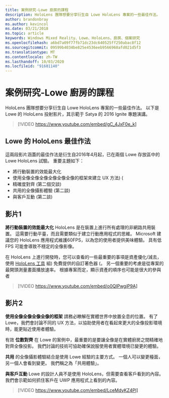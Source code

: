 ```yaml
---
title: 案例研究-Lowe 廚房的課程
description: HoloLens 團隊想要分享衍生自 Lowe HoloLens 專案的一些最佳作法。
author: brandonbray
ms.author: kevincol
ms.date: 03/21/2018
ms.topic: article
keywords: Windows Mixed Reality、Lowe、HoloLens、廚房、個案研究
ms.openlocfilehash: a6bd7a09f77fb71dc23dc640525ff250abac8f12
ms.sourcegitcommit: 09599b4034be825e4536eeb9566968afd021d5f3
ms.translationtype: MT
ms.contentlocale: zh-TW
ms.lasthandoff: 10/03/2020
ms.locfileid: "91681140"
---
```

# <a name="case-study---lessons-from-the-lowes-kitchen"></a>案例研究-Lowe 廚房的課程

HoloLens 團隊想要分享衍生自 Lowe HoloLens 專案的一些最佳作法。 以下是 Lowe 的 HoloLens 投射影片，其示範于 Satya 的 2016 Ignite 專題演講。
<br>
>[!VIDEO https://www.youtube.com/embed/gC_4JxF0e_k]

## <a name="lowes-hololens-best-practices"></a>Lowe 的 HoloLens 最佳作法

這兩段影片涵蓋的最佳作法是衍生自2016年4月起，已在兩個 Lowe 存放區中的 Lowe HoloLens 試驗。 重要主題如下：
* 將行動裝置的效能最大化
* 使用全像全像全像全像全像全像的框架來建立 UX 方法)  (
* 精確度對齊 (第二個交談) 
* 共用的全像攝影體驗 (第二談) 
* 與客戶互動 (第二談) 

## <a name="video-1"></a>影片1

**將行動裝置的效能最大化** HoloLens 是在裝置上進行所有處理的非網路共用裝置。 這需要行動平臺，而且需要類似于建立行動應用程式的思維。 Microsoft 建議您的 HoloLens 應用程式維護60FPS，以為您的使用者提供美味體驗。 具有低 FPS 可能會導致不穩定的全像影像。

在 HoloLens 上進行開發時，您可以查看的一些最重要的事項是資產優化/減去，使用 [HoloLens 工具](https://github.com/Microsoft/HoloToolkit-Unity) 組) 免費提供的自訂著色器 (。 另一個重要的考慮是從專案的最開頭測量畫面播放速率。 根據專案而定，顯示資產的順序也可能是很大的參與者
<br>
>[!VIDEO https://www.youtube.com/embed/o0QIPwgiP9A]

## <a name="video-2"></a>影片2

**使用全像全像全像全像的框架** 請務必瞭解在實體世界中放置全息的位置。 有了 Lowe，我們會討論不同的 UX 方法，以協助使用者在看起來更大的全像投影環境時，能更貼近使用者體驗。

有效 **位數對齊** 在 Lowe 的案例中，最重要的是要讓全像是在實體廚房之間精確地對齊全像投影。 我們討論的技術可協助確保說服使用者實體環境已變更的體驗。

**共用** 的全像攝影體驗結合是使用 Lowe 經驗的主要方式。 一個人可以變更檯面，另一個人會看到變更。 我們稱之為「共用體驗」。

**與客戶互動** Lowe 的設計人員不是使用 HoloLens，但需要查看客戶看到的內容。 我們會示範如何抓住客戶在 UWP 應用程式上看到的內容。
<br>
>[!VIDEO https://www.youtube.com/embed/LceMdyKZ4PI]
